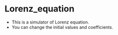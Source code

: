 # Lorenz_equation
* This is a simulator of Lorenz equation.
* You can change the initial values and coefficients.
